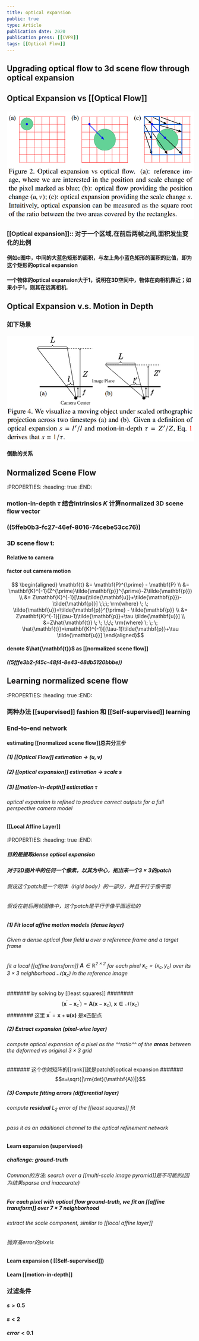 ```yaml
---
title: optical expansion
public: true
type: Article
publication date: 2020
publication press: [[CVPR]]
tags: [[Optical Flow]] 
---
```

## Upgrading optical flow to 3d scene flow through optical expansion
## Optical Expansion vs [[Optical Flow]]
### ![image.png](/assets/pages_optical_expansion_1610542666164_0.png)
### [[Optical expansion]]:: 对于一个区域,在前后两帧之间,面积发生变化的比例
#### 例如c图中，中间的大蓝色矩形的面积，与左上角小蓝色矩形的面积的比值，即为这个矩形的optical expansion
#### 一个物体的optical expansion大于1，说明在3D空间中，物体在向相机靠近；如果小于1，则其在远离相机.
## Optical Expansion v.s. Motion in Depth
### 如下场景
#### ![image.png](/assets/pages_optical_expansion_1610601931342_0.png)
#### 倒数的关系
## Normalized Scene Flow
:PROPERTIES:
:heading: true
:END:
### motion-in-depth $\tau$ 结合intrinsics $K$ 计算normalized 3D scene flow vector
### ((5ffeb0b3-fc27-46ef-8016-74cebe53cc76))
### 3D scene flow $\mathbf{t}$:
#### Relative to camera
#### factor out camera motion
####
$$ \begin{aligned} \mathbf{t} &= \mathbf{P}^{\prime} - \mathbf{P} \\ &= \mathbf{K}^{-1}(Z^{\prime}\tilde{\mathbf{p}}^{\prime}-Z\tilde{\mathbf{p}})  \\ &= Z\mathbf{K}^{-1}[\tau(\tilde{\mathbf{u}}+\tilde{\mathbf{p}})-\tilde{\mathbf{p}}] \;\;\; \rm{where} \; \; \tilde{\mathbf{u}}=\tilde{\mathbf{p}}^{\prime} - \tilde{\mathbf{p}} \\ 
&= Z\mathbf{K}^{-1}[(\tau-1)\tilde{\mathbf{p}}+\tau \tilde{\mathbf{u}}] \\ &=Z\hat{\mathbf{t}}  \; \; \;\;\; \rm{where} \; \; \; \hat{\mathbf{t}}=\mathbf{K}^{-1}[(\tau-1)\tilde{\mathbf{p}}+\tau \tilde{\mathbf{u}}] \end{aligned}$$
#### denote $\hat{\mathbf{t}}$ as [[normalized scene flow]]
##### ((5fffe3b2-f45c-48f4-8e43-48db5120bbbe))
## Learning normalized scene flow
:PROPERTIES:
:heading: true
:END:
### 两种办法 [[supervised]] fashion 和 [[Self-supervised]]  learning
### End-to-end network
#### estimating [[normalized scene flow]]总共分三步
##### (1) [[Optical Flow]] estimation -> $(u, v)$
##### (2) [[optical expansion]] estimation -> scale $s$
##### (3) [[motion-in-depth]] estimation $\tau$
###### optical expansion is refined to produce correct outputs for a full perspective camera model
#### [[Local Affine Layer]]
:PROPERTIES:
:heading: true
:END:
##### **目的**是提取**dense** optical expansion
##### 对于2D图片中的任何一个像素，以其为中心，抠出来一个$3\times 3$的patch
###### 假设这个patch是一个刚体（rigid body）的一部分，并且平行于像平面
###### 假设在前后两帧图像中，这个patch是平行于像平面运动的
##### (1) Fit local affine motion models  _(dense layer)_
###### Given a dense optical flow field $\mathbf{u}$ over a reference frame and a target frame
###### fit a local [[affine transform]] $\mathbf{A}\in{\mathbb{R}^{2\times 2}}$ for each pixel $\mathbf{x}_c=(x_c,y_c)$ over its $3\times 3$ neighborhood $\mathcal{N}(\mathbf{x}_c)$ in the reference image
####### by solving by [[least squares]]
########
$$(\mathbf{x}^{\prime}-\mathbf{x}^{\prime}_c)=\mathbf{A}(\mathbf{x}-\mathbf{x}_c), \; \mathbf{x}\in{\mathcal{N}(\mathbf{x}_c)}$$
######## 这里 $\mathbf{x}^{\prime}=\mathbf{x}+\mathbf{u(x)}$ 是$\mathbf{x}$匹配点
##### (2) Extract expansion _(pixel-wise layer)_
###### compute optical expansion of a pixel as the ^^ratio^^ of the **areas** between the deformed vs original $3\times 3$ grid
####### 这个仿射矩阵的[[rank]]就是patch的optical expansion
#######
$$s=\sqrt{|\rm{det}(\mathbf{A})|}$$
##### (3) Compute fitting errors _(differential layer)_
###### compute **residual** $L_2$ error of the [[least squares]] fit
###### pass it as an additional channel to the optical refinement network
#### Learn expansion (**supervised**)
##### challenge: ground-truth
###### Common的方法: search over a [[multi-scale image pyramid]]是不可能的(因为结果sparse and inaccurate)
##### For each pixel with optical flow ground-truth, we fit an [[affine transform]] over $7\times 7$ neighborhood
###### extract the scale component, similar to [[local affine layer]]
###### 抛弃高error的pixels
#### Learn expansion ( [[Self-supervised]])
#### Learn [[motion-in-depth]]
### 过滤条件
#### $s>0.5$
#### $s < 2$
#### $error < 0.1$
###
